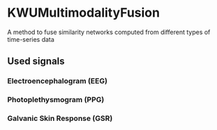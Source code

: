 # KWUMultimodalityFusion
A method to fuse similarity networks computed from different types of time-series data

## Used signals

### Electroencephalogram (EEG)
### Photoplethysmogram (PPG)
### Galvanic Skin Response (GSR)
